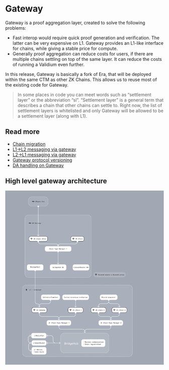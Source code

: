 # Gateway

Gateway is a proof aggregation layer, created to solve the following problems:

- Fast interop would require quick proof generation and verification. The latter can be very expensive on L1. Gateway provides an L1-like interface for chains, while giving a stable price for compute.
- Generally proof aggregation can reduce costs for users, if there are multiple chains settling on top of the same layer. It can reduce the costs of running a Validium even further.

In this release, Gateway is basically a fork of Era, that will be deployed within the same CTM as other ZK Chains. This allows us to reuse most of the existing code for Gateway.

> In some places in code you can meet words such as “settlement layer” or the abbreviation “sl”. “Settlement layer” is a general term that describes a chain that other chains can settle to. Right now, the list of settlement layers is whitelisted and only Gateway will be allowed to be a settlement layer (along with L1).

## Read more

- [Chain migration](chain_migration.md)
- [L1->L2 messaging via gateway](messaging_via_gateway.md)
- [L2->L1 messaging via gateway](l2_gw_l1_messaging.md)
- [Gateway protocol versioning](gateway_protocol_upgrades.md)
- [DA handling on Gateway](gateway_da.md)

## High level gateway architecture

![image.png](./img/ecosystem_architecture.png)
